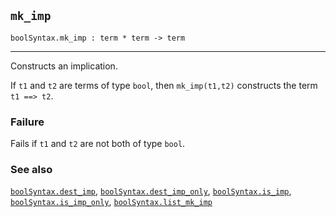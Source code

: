 ## `mk_imp`

``` hol4
boolSyntax.mk_imp : term * term -> term
```

------------------------------------------------------------------------

Constructs an implication.

If `t1` and `t2` are terms of type `bool`, then `mk_imp(t1,t2)`
constructs the term `t1 ==> t2`.

### Failure

Fails if `t1` and `t2` are not both of type `bool`.

### See also

[`boolSyntax.dest_imp`](#boolSyntax.dest_imp),
[`boolSyntax.dest_imp_only`](#boolSyntax.dest_imp_only),
[`boolSyntax.is_imp`](#boolSyntax.is_imp),
[`boolSyntax.is_imp_only`](#boolSyntax.is_imp_only),
[`boolSyntax.list_mk_imp`](#boolSyntax.list_mk_imp)
